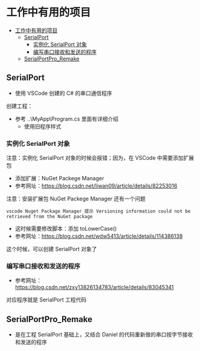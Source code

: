 # 工作中有用的项目

- [工作中有用的项目](#工作中有用的项目)
  - [SerialPort](#serialport)
    - [实例化 SerialPort 对象](#实例化-serialport-对象)
    - [编写串口接收和发送的程序](#编写串口接收和发送的程序)
  - [SerialPortPro\_Remake](#serialportpro_remake)

## SerialPort

- 使用 VSCode 创建的 C# 的串口通信程序

创建工程：

- 参考 ..\MyApp\Program.cs 里面有详细介绍
  - 使用旧程序样式

### 实例化 SerialPort 对象

注意：实例化 SerialPort 对象的时候会报错；因为，在 VSCode 中需要添加扩展包

- 添加扩展：NuGet Packege Manager
- 参考网址：https://blog.csdn.net/liwan09/article/details/82253016

注意：安装扩展包 NuGet Packege Manager 还有一个问题

```
vscode Nuget Package Manager 提示 Versioning information could not be retrieved from the NuGet package
```

- 这时候需要修改脚本：添加 toLowerCase()
- 参考网址：https://blog.csdn.net/wdw5413/article/details/114386138

这个时候，可以创建 SerialPort 对象了

### 编写串口接收和发送的程序

- 参考网址：https://blog.csdn.net/zxy13826134783/article/details/83045341

对应程序就是 SerialPort 工程代码

## SerialPortPro_Remake

- 是在工程 SerialPort 基础上，又结合 Daniel 的代码重新做的串口按字节接收和发送的程序
